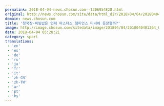 ```yaml
---
permalink: 2018-04-04-news.chosun.com--1306954828.html
original: http://news.chosun.com/site/data/html_dir/2018/04/04/2018040401423.html
domain: news.chosun.com
title: '청국장·비빔밥은 언제 마스터스 챔피언스 디너에 등장할까?'
image: http://image.chosun.com/sitedata/image/201804/04/2018040401364_0.jpg
date: 2018-04-04 05:28:21
category: sport
translations: 
 - 'en'
 - 'es'
 - 'de'
 - 'ru'
 - 'ja'
 - 'fr'
 - 'it'
 - 'zh-CN'
 - 'zh-TW'
 - 'ar'
 - 'pt'
 - 'hy'
---
```


